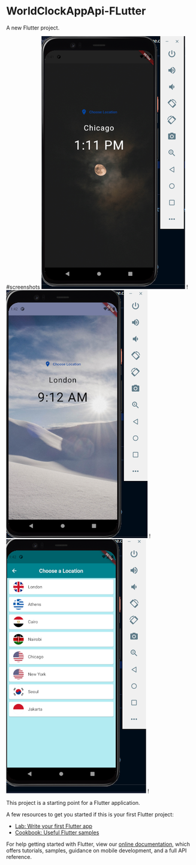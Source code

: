 # WorldClockAppApi-FLutter
 A new Flutter project.

#screenshots
![alt text](https://github.com/iammeet071/WorldClockAppApi-FLutter/blob/main/screenshots/3.png) !
![alt text](https://github.com/iammeet071/WorldClockAppApi-FLutter/blob/main/screenshots/4.PNG) !
![alt text](https://github.com/iammeet071/WorldClockAppApi-FLutter/blob/main/screenshots/5.PNG) !

This project is a starting point for a Flutter application.

A few resources to get you started if this is your first Flutter project:

- [Lab: Write your first Flutter app](https://flutter.dev/docs/get-started/codelab)
- [Cookbook: Useful Flutter samples](https://flutter.dev/docs/cookbook)

For help getting started with Flutter, view our
[online documentation](https://flutter.dev/docs), which offers tutorials,
samples, guidance on mobile development, and a full API reference.
